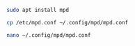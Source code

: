 
```bash
sudo apt install mpd
```

```bash
cp /etc/mpd.conf ~/.config/mpd/mpd.conf
```

```bash
nano ~/.config/mpd/mpd.conf
```

